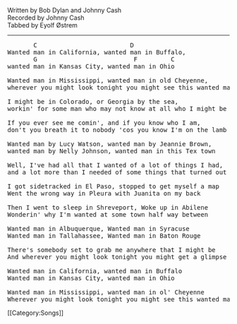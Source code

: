 Written by Bob Dylan and Johnny Cash<br>
Recorded by Johnny Cash<br>
Tabbed by Eyolf Østrem

----
<pre class="verse">
       C                         D
Wanted man in California, wanted man in Buffalo,
       G                          F         C
wanted man in Kansas City, wanted man in Ohio

Wanted man in Mississippi, wanted man in old Cheyenne,
wherever you might look tonight you might see this wanted man

I might be in Colorado, or Georgia by the sea,
workin' for some man who may not know at all who I might be

If you ever see me comin', and if you know who I am,
don't you breath it to nobody 'cos you know I'm on the lamb

Wanted man by Lucy Watson, wanted man by Jeannie Brown,
wanted man by Nelly Johnson, wanted man in this Tex town

Well, I've had all that I wanted of a lot of things I had,
and a lot more than I needed of some things that turned out bad.

I got sidetracked in El Paso, stopped to get myself a map
Went the wrong way in Pleura with Juanita on my back

Then I went to sleep in Shreveport, Woke up in Abilene
Wonderin' why I'm wanted at some town half way between

Wanted man in Albuquerque, Wanted man in Syracuse
Wanted man in Tallahassee, Wanted man in Baton Rouge

There's somebody set to grab me anywhere that I might be
And wherever you might look tonight you might get a glimpse of me

Wanted man in California, wanted man in Buffalo
Wanted man in Kansas City, wanted man in Ohio

Wanted man in Mississippi, wanted man in ol' Cheyenne
Wherever you might look tonight you might see this wanted man</pre>

[[Category:Songs]]
